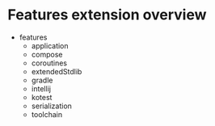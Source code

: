 # Features extension overview

- features
    - application
    - compose
    - coroutines
    - extendedStdlib
    - gradle
    - intellij
    - kotest
    - serialization
    - toolchain
